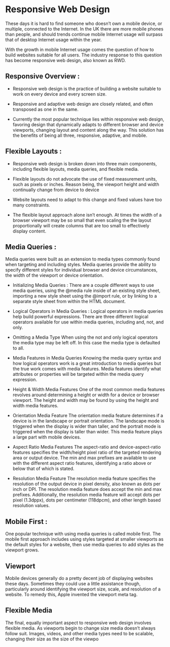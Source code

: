# Responsive Web Design

These days it is hard to find someone who doesn’t own a mobile device, or multiple, connected to the Internet. In the UK there are more mobile phones than people, and should trends continue mobile Internet usage will surpass that of desktop Internet usage within the year.

With the growth in mobile Internet usage comes the question of how to build websites suitable for all users. The industry response to this question has become responsive web design, also known as RWD.

## Responsive Overview :
* Responsive web design is the practice of building a website suitable to work on every device and every screen size.

* Responsive and adaptive web design are closely related, and often transposed as one in the same.

* Currently the most popular technique lies within responsive web design, favoring design that dynamically adapts to different browser and device viewports, changing layout and content along the way. This solution has the benefits of being all three, responsive, adaptive, and mobile.

## Flexible Layouts :

* Responsive web design is broken down into three main components, including flexible layouts, media queries, and flexible media.

* Flexible layouts do not advocate the use of fixed measurement units, such as pixels or inches. Reason being, the viewport height and width continually change from device to device

* Website layouts need to adapt to this change and fixed values have too many constraints.

* The flexible layout approach alone isn’t enough. At times the width of a browser viewport may be so small that even scaling the the layout proportionally will create columns that are too small to effectively display content.

## Media Queries :

Media queries were built as an extension to media types commonly found when targeting and including styles. Media queries provide the ability to specify different styles for individual browser and device circumstances, the width of the viewport or device orientation.

* Initializing Media Queries :
There are a couple different ways to use media queries, using the @media rule inside of an existing style sheet, importing a new style sheet using the @import rule, or by linking to a separate style sheet from within the HTML document. 

* Logical Operators in Media Queries :
Logical operators in media queries help build powerful expressions. There are three different logical operators available for use within media queries, including and, not, and only.

* Omitting a Media Type
When using the not and only logical operators the media type may be left off. In this case the media type is defaulted to all.

* Media Features in Media Queries
Knowing the media query syntax and how logical operators work is a great introduction to media queries but the true work comes with media features. Media features identify what attributes or properties will be targeted within the media query expression.

* Height & Width Media Features
One of the most common media features revolves around determining a height or width for a device or browser viewport. The height and width may be found by using the height and width media features.

* Orientation Media Feature
The orientation media feature determines if a device is in the landscape or portrait orientation. The landscape mode is triggered when the display is wider than taller, and the portrait mode is triggered when the display is taller than wider. This media feature plays a large part with mobile devices.

* Aspect Ratio Media Features
The aspect-ratio and device-aspect-ratio features specifies the width/height pixel ratio of the targeted rendering area or output device. The min and max prefixes are available to use with the different aspect ratio features, identifying a ratio above or below that of which is stated.

* Resolution Media Feature
The resolution media feature specifies the resolution of the output device in pixel density, also known as dots per inch or DPI. The resolution media feature does accept the min and max prefixes. Additionally, the resolution media feature will accept dots per pixel (1.3dppx), dots per centimeter (118dpcm), and other length based resolution values.

## Mobile First :

One popular technique with using media queries is called mobile first. The mobile first approach includes using styles targeted at smaller viewports as the default styles for a website, then use media queries to add styles as the viewport grows.

## Viewport

Mobile devices generally do a pretty decent job of displaying websites these days. Sometimes they could use a little assistance though, particularly around identifying the viewport size, scale, and resolution of a website. To remedy this, Apple invented the viewport meta tag.

## Flexible Media

The final, equally important aspect to responsive web design involves flexible media. As viewports begin to change size media doesn’t always follow suit. Images, videos, and other media types need to be scalable, changing their size as the size of the viewpo
